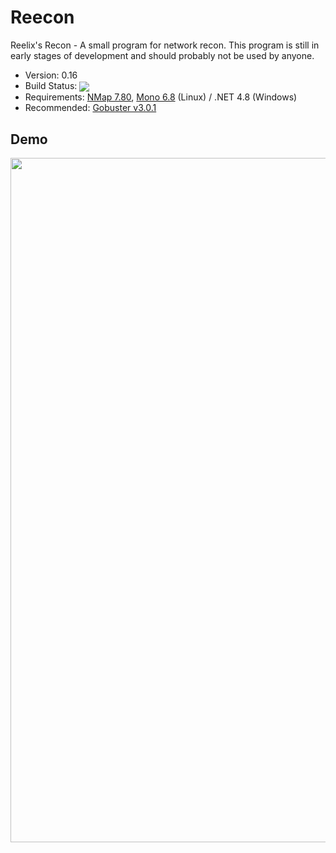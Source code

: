 # Reecon

Reelix's Recon - A small program for network recon. This program is still in early stages of development and should probably not be used by anyone.
- Version: 0.16
- Build Status: <img src = "https://travis-ci.com/Reelix/Reecon.svg?branch=master" valign="middle" />
- Requirements: [NMap 7.80](https://nmap.org/download.html), [Mono 6.8](https://www.mono-project.com/download/stable/) (Linux) / .NET 4.8 (Windows)
- Recommended: [Gobuster v3.0.1](https://github.com/OJ/gobuster)

Demo
----
<img src = "https://i.imgur.com/0PEURrS.png" width="830" height="1095" />
